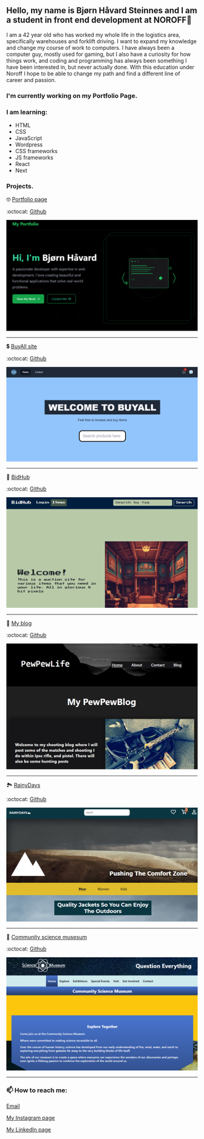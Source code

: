 ## Hello, my name is Bjørn Håvard Steinnes and I am a student in front end development at NOROFF👋

I am a 42 year old who has worked my whole life in the logistics area, specifically warehouses and forklift driving. I want to expand my knowledge and change my course of work to computers. I have always been a computer guy, mostly used for gaming, but I also have a curiosity for how things work, and coding and programming has always been something I have been interested in, but never actually done. With this education under Noroff I hope to be able to change my path and find a different line of career and passion.

### I'm currently working on my Portfolio Page. 

### I am learning: 

- HTML 
- CSS 
- JavaScript 
- Wordpress
- CSS frameworks
- JS frameworks
- React
- Next


### Projects.

:nerd_face: [Portfolio page](https://bjornhaavard.github.io/Portfolio-2/)

:octocat: [Github](https://github.com/bjornhaavard/Portfolio-2)

![Portfolio page](assets/My-Portfolio.png)

--------------------------------------------------------

:heavy_dollar_sign: [BuyAll site](https://buyall.netlify.app/)

:octocat: [Github](https://github.com/bjornhaavard/JS-framework-CA)

![BuyAll commercial app](assets/BuyAll.png)

--------------------------------------------------------

:slightly_smiling_face: [BidHub](https://magnificent-axolotl-a473b6.netlify.app/index.html)

:octocat: [Github](https://github.com/bjornhaavard/BidHub)

![BidHub auction site](assets/BidHub.png)

--------------------------------------------------------

:slightly_smiling_face: [My blog](https://magnificent-axolotl-a473b6.netlify.app/index.html)

:octocat: [Github](https://github.com/Noroff-FEU-Assignments/project-exam-1-bjornhaavard/tree/main)

![2023-05-29 18_06_46-PewPewLife _ Home](assets/PewPewLife.png)

--------------------------------------------------------

:national_park: [RainyDays](https://kind-wilson-46a5f7.netlify.app/)

:octocat: [Github](https://github.com/Noroff-FEU-Assignments/cross-course-project-bjornhaavard)

![2023-05-29 18_05_39-RainyDays _ Home](assets/RainyDays.png)

--------------------------------------------------------

:robot: [Community science musesum](https://snazzy-conkies-f91116.netlify.app/)

:octocat: [Github](https://github.com/bjornhaavard/Community_science-museum)

![museum](assets/CSM.png)

--------------------------------------------------------

###  📫 How to reach me:

[Email](bjornhaavard@hotmail.com)

[My Instagram page](https://www.instagram.com/bjornhaavardsteinnes/)

[My LinkedIn page](https://www.linkedin.com/in/bj%C3%B8rn-h%C3%A5vard-steinnes-87333b21a/)
